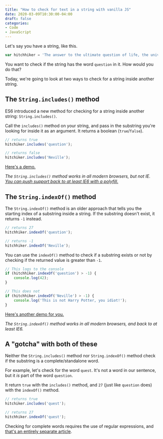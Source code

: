 ```yaml
---
title: "How to check for text in a string with vanilla JS"
date: 2020-03-09T10:30:00-04:00
draft: false
categories:
- Code
- JavaScript
---
```


Let's say you have a string, like this.

```js
var hitchhiker = 'The answer to the ultimate question of life, the universe, and everything';
```

You want to check if the string has the word `question` in it. How would you do that?

Today, we're going to look at two ways to check for a string inside another string.

## The `String.includes()` method

ES6 introduced a new method for checking for a string inside another string: `String.includes()`.

Call the `includes()` method on your string, and pass in the substring you're looking for inside it as an argument. It returns a boolean (`true`/`false`).

```js
// returns true
hitchiker.includes('question');

// returns false
hitchiker.includes('Neville');
```

[Here's a demo.](https://codepen.io/cferdinandi/pen/oNXpLBL)

*The `String.includes()` method works in all modern browsers, but not IE. [You can push support back to at least IE6 with a polyfill.](https://vanillajstoolkit.com/polyfills/stringincludes/)*

## The `String.indexOf()` method

The `String.indexOf()` method is an older approach that tells you the starting index of a substring inside a string. If the substring doesn't exist, it returns `-1` instead.

```js
// returns 27
hitchhiker.indexOf('question');

// returns -1
hitchhiker.indexOf('Neville');
```

You can use the `indexOf()` method to check if a substring exists or not by checking if the returned value is greater than `-1`.

```js
// This logs to the console
if (hitchhiker.indexOf('question') > -1) {
	console.log(42);
}

// This does not
if (hitchhiker.indexOf('Neville') > -1) {
	console.log('This is not Harry Potter, you idiot!');
}
```

[Here's another demo for you.](https://codepen.io/cferdinandi/pen/xxGpOXZ)

*The `String.indexOf()` method works in all modern browsers, and back to at least IE6.*

## A "gotcha" with both of these

Neither the `String.includes()` method nor `String.indexOf()` method check if the substring is a complete/standalone word.

For example, let's check for the word `quest`. It's not a word in our sentence, but it *is* part of the word `question`.

It return `true` with the `includes()` method, and `27` (just like `question` does) with the `indexOf()` method.

```js
// returns true
hitchiker.includes('quest');

// returns 27
hitchhiker.indexOf('quest');
```

Checking for complete words requires the use of regular expressions, and [that's an entirely separate article](/regex-with-javascript/).